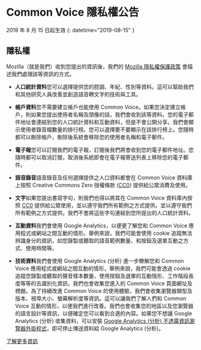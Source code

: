 # Common Voice 隱私權公告 

2019 年 8 月 15 日起生效 {: datetime="2019-08-15" }

## 隱私權

Mozilla（就是我們）收到您提出的資訊後，我們的 [Mozilla 隱私權保護政策](https://www.mozilla.org/privacy) 會描述我們處理該等資訊的方式。

* **人口統計資料**您可以選擇提供您的腔調、年紀、性別等資料。這可以幫助我們和其他研究人員改善並創造語音轉文字的技術與工具。

* **帳戶資料**您不需要建立帳戶也能使用 Common Voice。如果您決定建立帳戶，則如果您提出使用者名稱及頭像的話，我們會收到該等資料。您的電子郵件地址會連結到您的人口統計資料和互動資料，但是不會公開分享。我們會顯示使用者錄音檔數量的排行榜。您可以選擇要不要顯示在該排行榜上。您隨時都可以刪除帳戶，刪除後系統會移除您的使用者名稱和電子郵件。

* **電子報**您可以訂閱我們的電子報，訂閱後我們將會收到您的電子郵件地址。您隨時都可以取消訂閱，取消後系統即會在電子報寄送列表上移除您的電子郵件。

* **語音錄音**語音錄音及任何選擇提供之人口資料都會在 Common Voice 資料庫上按照 Creative Commons Zero 授權條款 ([CC0](https://creativecommons.org/publicdomain/zero/1.0/)) 提供給公眾消費及使用。

* **文字**如果您提出書寫字句，則我們也得以將其在 Common Voice 資料庫內按照 [CC0](https://creativecommons.org/publicdomain/zero/1.0/) 提供給公眾使用，並以遵守我們所有範例之方式提供。並以遵守我們所有範例之方式提供。我們不會將這些字句連結到您所提出的人口統計資料。

* **互動資料**我們會使用 Google Analytics，以便更了解您和 Common Voice 應用程式或網站之間互動的情形。舉例來說，我們可能會使用 cookie 追蹤無法辨識身分的資訊，如您錄製或聽取的語音範例數量、和按鈕及選單互動之方式、使用時間等。

* **技術資料**我們會使用 Google Analytics (分析) 進一步瞭解您和 Common Voice 應用程式或網站之間互動的情形，舉例來說，我們可能會透過 cookie 追蹤您錄製或聽取的聲音樣本數量、使用按鈕及選單的互動情形、工作階段長度等等的去識別化資訊，我們也會收集您進入的 Common Voice 頁面網址及標題。為了持續改進 Common Voice 的使用體驗，我們會收集瀏覽器類型及版本、視埠大小、螢幕解析度等資訊。這可以讓我們了解人們和 Common Voice 互動的情形，以便我們進行改善。我們也會收集您的地區以及您瀏覽器的語言設計等資訊，以便確定您可以看到合適的內容。如果您不想讓 Google Analytics (分析) 收集資料，可以安裝 [Google Analytics (分析) 不透露資訊瀏覽器外掛程式](https://tools.google.com/dlpage/gaoptout)，即可停止傳送資料給 Google Analytics (分析)。

[了解更多資訊](https://github.com/common-voice/common-voice/blob/main/docs/data_dictionary.md)

